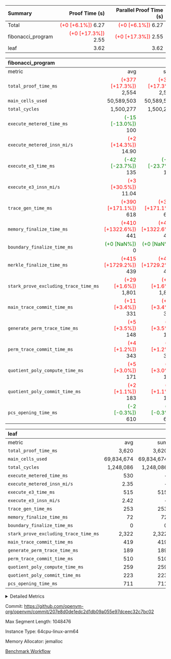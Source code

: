 | Summary | Proof Time (s) | Parallel Proof Time (s) |
|:---|---:|---:|
| Total | <span style='color: red'>(+0 [+6.1%])</span> 6.27 | <span style='color: red'>(+0 [+6.1%])</span> 6.27 |
| fibonacci_program | <span style='color: red'>(+0 [+17.3%])</span> 2.55 | <span style='color: red'>(+0 [+17.3%])</span> 2.55 |
| leaf |  3.62 |  3.62 |


| fibonacci_program |||||
|:---|---:|---:|---:|---:|
|metric|avg|sum|max|min|
| `total_proof_time_ms ` | <span style='color: red'>(+377 [+17.3%])</span> 2,554 | <span style='color: red'>(+377 [+17.3%])</span> 2,554 | <span style='color: red'>(+377 [+17.3%])</span> 2,554 | <span style='color: red'>(+377 [+17.3%])</span> 2,554 |
| `main_cells_used     ` |  50,589,503 |  50,589,503 |  50,589,503 |  50,589,503 |
| `total_cycles        ` |  1,500,277 |  1,500,277 |  1,500,277 |  1,500,277 |
| `execute_metered_time_ms` | <span style='color: green'>(-15 [-13.0%])</span> 100 | -          | -          | -          |
| `execute_metered_insn_mi/s` | <span style='color: red'>(+2 [+14.3%])</span> 14.90 | -          | -          | -          |
| `execute_e3_time_ms  ` | <span style='color: green'>(-42 [-23.7%])</span> 135 | <span style='color: green'>(-42 [-23.7%])</span> 135 | <span style='color: green'>(-42 [-23.7%])</span> 135 | <span style='color: green'>(-42 [-23.7%])</span> 135 |
| `execute_e3_insn_mi/s` | <span style='color: red'>(+3 [+30.5%])</span> 11.04 | -          | <span style='color: red'>(+3 [+30.5%])</span> 11.04 | <span style='color: red'>(+3 [+30.5%])</span> 11.04 |
| `trace_gen_time_ms   ` | <span style='color: red'>(+390 [+171.1%])</span> 618 | <span style='color: red'>(+390 [+171.1%])</span> 618 | <span style='color: red'>(+390 [+171.1%])</span> 618 | <span style='color: red'>(+390 [+171.1%])</span> 618 |
| `memory_finalize_time_ms` | <span style='color: red'>(+410 [+1322.6%])</span> 441 | <span style='color: red'>(+410 [+1322.6%])</span> 441 | <span style='color: red'>(+410 [+1322.6%])</span> 441 | <span style='color: red'>(+410 [+1322.6%])</span> 441 |
| `boundary_finalize_time_ms` | <span style='color: green'>(+0 [NaN%])</span> 0 | <span style='color: green'>(+0 [NaN%])</span> 0 | <span style='color: green'>(+0 [NaN%])</span> 0 | <span style='color: green'>(+0 [NaN%])</span> 0 |
| `merkle_finalize_time_ms` | <span style='color: red'>(+415 [+1729.2%])</span> 439 | <span style='color: red'>(+415 [+1729.2%])</span> 439 | <span style='color: red'>(+415 [+1729.2%])</span> 439 | <span style='color: red'>(+415 [+1729.2%])</span> 439 |
| `stark_prove_excluding_trace_time_ms` | <span style='color: red'>(+29 [+1.6%])</span> 1,801 | <span style='color: red'>(+29 [+1.6%])</span> 1,801 | <span style='color: red'>(+29 [+1.6%])</span> 1,801 | <span style='color: red'>(+29 [+1.6%])</span> 1,801 |
| `main_trace_commit_time_ms` | <span style='color: red'>(+11 [+3.4%])</span> 331 | <span style='color: red'>(+11 [+3.4%])</span> 331 | <span style='color: red'>(+11 [+3.4%])</span> 331 | <span style='color: red'>(+11 [+3.4%])</span> 331 |
| `generate_perm_trace_time_ms` | <span style='color: red'>(+5 [+3.5%])</span> 148 | <span style='color: red'>(+5 [+3.5%])</span> 148 | <span style='color: red'>(+5 [+3.5%])</span> 148 | <span style='color: red'>(+5 [+3.5%])</span> 148 |
| `perm_trace_commit_time_ms` | <span style='color: red'>(+4 [+1.2%])</span> 343 | <span style='color: red'>(+4 [+1.2%])</span> 343 | <span style='color: red'>(+4 [+1.2%])</span> 343 | <span style='color: red'>(+4 [+1.2%])</span> 343 |
| `quotient_poly_compute_time_ms` | <span style='color: red'>(+5 [+3.0%])</span> 171 | <span style='color: red'>(+5 [+3.0%])</span> 171 | <span style='color: red'>(+5 [+3.0%])</span> 171 | <span style='color: red'>(+5 [+3.0%])</span> 171 |
| `quotient_poly_commit_time_ms` | <span style='color: red'>(+2 [+1.1%])</span> 183 | <span style='color: red'>(+2 [+1.1%])</span> 183 | <span style='color: red'>(+2 [+1.1%])</span> 183 | <span style='color: red'>(+2 [+1.1%])</span> 183 |
| `pcs_opening_time_ms ` | <span style='color: green'>(-2 [-0.3%])</span> 610 | <span style='color: green'>(-2 [-0.3%])</span> 610 | <span style='color: green'>(-2 [-0.3%])</span> 610 | <span style='color: green'>(-2 [-0.3%])</span> 610 |

| leaf |||||
|:---|---:|---:|---:|---:|
|metric|avg|sum|max|min|
| `total_proof_time_ms ` |  3,620 |  3,620 |  3,620 |  3,620 |
| `main_cells_used     ` |  69,834,674 |  69,834,674 |  69,834,674 |  69,834,674 |
| `total_cycles        ` |  1,248,086 |  1,248,086 |  1,248,086 |  1,248,086 |
| `execute_metered_time_ms` |  530 | -          | -          | -          |
| `execute_metered_insn_mi/s` |  2.35 | -          | -          | -          |
| `execute_e3_time_ms  ` |  515 |  515 |  515 |  515 |
| `execute_e3_insn_mi/s` |  2.42 | -          |  2.42 |  2.42 |
| `trace_gen_time_ms   ` |  253 |  253 |  253 |  253 |
| `memory_finalize_time_ms` |  72 |  72 |  72 |  72 |
| `boundary_finalize_time_ms` |  0 |  0 |  0 |  0 |
| `stark_prove_excluding_trace_time_ms` |  2,322 |  2,322 |  2,322 |  2,322 |
| `main_trace_commit_time_ms` |  419 |  419 |  419 |  419 |
| `generate_perm_trace_time_ms` |  189 |  189 |  189 |  189 |
| `perm_trace_commit_time_ms` |  510 |  510 |  510 |  510 |
| `quotient_poly_compute_time_ms` |  259 |  259 |  259 |  259 |
| `quotient_poly_commit_time_ms` |  223 |  223 |  223 |  223 |
| `pcs_opening_time_ms ` |  711 |  711 |  711 |  711 |



<details>
<summary>Detailed Metrics</summary>

| group | num_segments | num_children | keygen_time_ms | insns | fri.log_blowup | execute_metered_time_ms | execute_metered_insn_mi/s | commit_exe_time_ms |
| --- | --- | --- | --- | --- | --- | --- | --- | --- |
| fibonacci_program | 1 |  | 242 | 1,500,278 | 1 | 100 | 14.90 | 5 | 
| leaf |  | 1 |  |  | 1 |  |  |  | 

| group | air_name | quotient_deg | interactions | constraints |
| --- | --- | --- | --- | --- |
| fibonacci_program | AccessAdapterAir<16> | 2 | 5 | 12 | 
| fibonacci_program | AccessAdapterAir<2> | 2 | 5 | 12 | 
| fibonacci_program | AccessAdapterAir<32> | 2 | 5 | 12 | 
| fibonacci_program | AccessAdapterAir<4> | 2 | 5 | 12 | 
| fibonacci_program | AccessAdapterAir<8> | 2 | 5 | 12 | 
| fibonacci_program | BitwiseOperationLookupAir<8> | 2 | 2 | 4 | 
| fibonacci_program | MemoryMerkleAir<8> | 2 | 4 | 39 | 
| fibonacci_program | PersistentBoundaryAir<8> | 2 | 3 | 7 | 
| fibonacci_program | PhantomAir | 2 | 3 | 5 | 
| fibonacci_program | Poseidon2PeripheryAir<BabyBearParameters>, 1> | 2 | 1 | 286 | 
| fibonacci_program | ProgramAir | 1 | 1 | 4 | 
| fibonacci_program | RangeTupleCheckerAir<2> | 1 | 1 | 4 | 
| fibonacci_program | Rv32HintStoreAir | 2 | 18 | 28 | 
| fibonacci_program | VariableRangeCheckerAir | 1 | 1 | 4 | 
| fibonacci_program | VmAirWrapper<Rv32BaseAluAdapterAir, BaseAluCoreAir<4, 8> | 2 | 20 | 37 | 
| fibonacci_program | VmAirWrapper<Rv32BaseAluAdapterAir, LessThanCoreAir<4, 8> | 2 | 18 | 40 | 
| fibonacci_program | VmAirWrapper<Rv32BaseAluAdapterAir, ShiftCoreAir<4, 8> | 2 | 24 | 91 | 
| fibonacci_program | VmAirWrapper<Rv32BranchAdapterAir, BranchEqualCoreAir<4> | 2 | 11 | 20 | 
| fibonacci_program | VmAirWrapper<Rv32BranchAdapterAir, BranchLessThanCoreAir<4, 8> | 2 | 13 | 35 | 
| fibonacci_program | VmAirWrapper<Rv32CondRdWriteAdapterAir, Rv32JalLuiCoreAir> | 2 | 10 | 18 | 
| fibonacci_program | VmAirWrapper<Rv32JalrAdapterAir, Rv32JalrCoreAir> | 2 | 16 | 20 | 
| fibonacci_program | VmAirWrapper<Rv32LoadStoreAdapterAir, LoadSignExtendCoreAir<4, 8> | 2 | 18 | 33 | 
| fibonacci_program | VmAirWrapper<Rv32LoadStoreAdapterAir, LoadStoreCoreAir<4> | 2 | 17 | 40 | 
| fibonacci_program | VmAirWrapper<Rv32MultAdapterAir, DivRemCoreAir<4, 8> | 2 | 25 | 84 | 
| fibonacci_program | VmAirWrapper<Rv32MultAdapterAir, MulHCoreAir<4, 8> | 2 | 24 | 31 | 
| fibonacci_program | VmAirWrapper<Rv32MultAdapterAir, MultiplicationCoreAir<4, 8> | 2 | 19 | 19 | 
| fibonacci_program | VmAirWrapper<Rv32RdWriteAdapterAir, Rv32AuipcCoreAir> | 2 | 12 | 14 | 
| fibonacci_program | VmConnectorAir | 2 | 5 | 11 | 
| leaf | AccessAdapterAir<2> | 2 | 5 | 12 | 
| leaf | AccessAdapterAir<4> | 2 | 5 | 12 | 
| leaf | AccessAdapterAir<8> | 2 | 5 | 12 | 
| leaf | FriReducedOpeningAir | 2 | 39 | 71 | 
| leaf | JalRangeCheckAir | 2 | 9 | 14 | 
| leaf | NativePoseidon2Air<BabyBearParameters>, 1> | 2 | 136 | 572 | 
| leaf | PhantomAir | 2 | 3 | 5 | 
| leaf | ProgramAir | 1 | 1 | 4 | 
| leaf | VariableRangeCheckerAir | 1 | 1 | 4 | 
| leaf | VmAirWrapper<AluNativeAdapterAir, FieldArithmeticCoreAir> | 2 | 15 | 27 | 
| leaf | VmAirWrapper<BranchNativeAdapterAir, BranchEqualCoreAir<1> | 2 | 11 | 25 | 
| leaf | VmAirWrapper<NativeAdapterAir<2, 0>, PublicValuesCoreAir> | 2 | 11 | 30 | 
| leaf | VmAirWrapper<NativeLoadStoreAdapterAir<1>, NativeLoadStoreCoreAir<1> | 2 | 15 | 20 | 
| leaf | VmAirWrapper<NativeLoadStoreAdapterAir<4>, NativeLoadStoreCoreAir<4> | 2 | 15 | 20 | 
| leaf | VmAirWrapper<NativeVectorizedAdapterAir<4>, FieldExtensionCoreAir> | 2 | 15 | 27 | 
| leaf | VmConnectorAir | 2 | 5 | 11 | 
| leaf | VolatileBoundaryAir | 2 | 7 | 19 | 

| group | air_name | idx | rows | prep_cols | perm_cols | main_cols | cells |
| --- | --- | --- | --- | --- | --- | --- | --- |
| leaf | AccessAdapterAir<2> | 0 | 262,144 |  | 16 | 11 | 7,077,888 | 
| leaf | AccessAdapterAir<4> | 0 | 131,072 |  | 16 | 13 | 3,801,088 | 
| leaf | AccessAdapterAir<8> | 0 | 4,096 |  | 16 | 17 | 135,168 | 
| leaf | FriReducedOpeningAir | 0 | 524,288 |  | 84 | 27 | 58,195,968 | 
| leaf | JalRangeCheckAir | 0 | 65,536 |  | 28 | 12 | 2,621,440 | 
| leaf | NativePoseidon2Air<BabyBearParameters>, 1> | 0 | 65,536 |  | 312 | 398 | 46,530,560 | 
| leaf | PhantomAir | 0 | 32,768 |  | 12 | 6 | 589,824 | 
| leaf | ProgramAir | 0 | 131,072 |  | 8 | 10 | 2,359,296 | 
| leaf | VariableRangeCheckerAir | 0 | 262,144 | 2 | 8 | 1 | 2,359,296 | 
| leaf | VmAirWrapper<AluNativeAdapterAir, FieldArithmeticCoreAir> | 0 | 1,048,576 |  | 36 | 29 | 68,157,440 | 
| leaf | VmAirWrapper<BranchNativeAdapterAir, BranchEqualCoreAir<1> | 0 | 131,072 |  | 28 | 23 | 6,684,672 | 
| leaf | VmAirWrapper<NativeAdapterAir<2, 0>, PublicValuesCoreAir> | 0 | 64 |  | 28 | 27 | 3,520 | 
| leaf | VmAirWrapper<NativeLoadStoreAdapterAir<1>, NativeLoadStoreCoreAir<1> | 0 | 524,288 |  | 40 | 21 | 31,981,568 | 
| leaf | VmAirWrapper<NativeLoadStoreAdapterAir<4>, NativeLoadStoreCoreAir<4> | 0 | 131,072 |  | 40 | 27 | 8,781,824 | 
| leaf | VmAirWrapper<NativeVectorizedAdapterAir<4>, FieldExtensionCoreAir> | 0 | 131,072 |  | 36 | 38 | 9,699,328 | 
| leaf | VmConnectorAir | 0 | 2 | 1 | 16 | 5 | 42 | 
| leaf | VolatileBoundaryAir | 0 | 131,072 |  | 20 | 12 | 4,194,304 | 

| group | air_name | segment | rows | prep_cols | perm_cols | main_cols | cells |
| --- | --- | --- | --- | --- | --- | --- | --- |
| fibonacci_program | AccessAdapterAir<8> | 0 | 128 |  | 16 | 17 | 4,224 | 
| fibonacci_program | BitwiseOperationLookupAir<8> | 0 | 65,536 | 3 | 8 | 2 | 655,360 | 
| fibonacci_program | MemoryMerkleAir<8> | 0 | 512 |  | 16 | 32 | 24,576 | 
| fibonacci_program | PersistentBoundaryAir<8> | 0 | 128 |  | 12 | 20 | 4,096 | 
| fibonacci_program | PhantomAir | 0 | 1 |  | 12 | 6 | 18 | 
| fibonacci_program | Poseidon2PeripheryAir<BabyBearParameters>, 1> | 0 | 256 |  | 8 | 300 | 78,848 | 
| fibonacci_program | ProgramAir | 0 | 8,192 |  | 8 | 10 | 147,456 | 
| fibonacci_program | RangeTupleCheckerAir<2> | 0 | 524,288 | 2 | 8 | 1 | 4,718,592 | 
| fibonacci_program | Rv32HintStoreAir | 0 | 4 |  | 44 | 32 | 304 | 
| fibonacci_program | VariableRangeCheckerAir | 0 | 262,144 | 2 | 8 | 1 | 2,359,296 | 
| fibonacci_program | VmAirWrapper<Rv32BaseAluAdapterAir, BaseAluCoreAir<4, 8> | 0 | 1,048,576 |  | 52 | 36 | 92,274,688 | 
| fibonacci_program | VmAirWrapper<Rv32BaseAluAdapterAir, LessThanCoreAir<4, 8> | 0 | 524,288 |  | 40 | 37 | 40,370,176 | 
| fibonacci_program | VmAirWrapper<Rv32BranchAdapterAir, BranchEqualCoreAir<4> | 0 | 262,144 |  | 28 | 26 | 14,155,776 | 
| fibonacci_program | VmAirWrapper<Rv32BranchAdapterAir, BranchLessThanCoreAir<4, 8> | 0 | 8 |  | 32 | 32 | 512 | 
| fibonacci_program | VmAirWrapper<Rv32CondRdWriteAdapterAir, Rv32JalLuiCoreAir> | 0 | 131,072 |  | 28 | 18 | 6,029,312 | 
| fibonacci_program | VmAirWrapper<Rv32JalrAdapterAir, Rv32JalrCoreAir> | 0 | 32 |  | 36 | 28 | 2,048 | 
| fibonacci_program | VmAirWrapper<Rv32LoadStoreAdapterAir, LoadStoreCoreAir<4> | 0 | 128 |  | 52 | 41 | 11,904 | 
| fibonacci_program | VmAirWrapper<Rv32RdWriteAdapterAir, Rv32AuipcCoreAir> | 0 | 16 |  | 28 | 20 | 768 | 
| fibonacci_program | VmConnectorAir | 0 | 2 | 1 | 16 | 5 | 42 | 

| group | idx | trace_gen_time_ms | total_proof_time_ms | total_cycles | total_cells | stark_prove_excluding_trace_time_ms | quotient_poly_compute_time_ms | quotient_poly_commit_time_ms | perm_trace_commit_time_ms | pcs_opening_time_ms | memory_finalize_time_ms | main_trace_commit_time_ms | main_cells_used | insns | generate_perm_trace_time_ms | execute_metered_time_ms | execute_metered_insn_mi/s | execute_e3_time_ms | execute_e3_insn_mi/s | boundary_finalize_time_ms |
| --- | --- | --- | --- | --- | --- | --- | --- | --- | --- | --- | --- | --- | --- | --- | --- | --- | --- | --- | --- | --- |
| leaf | 0 | 253 | 3,620 | 1,248,086 | 253,173,226 | 2,322 | 259 | 223 | 510 | 711 | 72 | 419 | 69,834,674 | 1,248,087 | 189 | 530 | 2.35 | 515 | 2.42 | 0 | 

| group | idx | trace_height_constraint | weighted_sum | threshold |
| --- | --- | --- | --- | --- |
| leaf | 0 | 0 | 5,439,620 | 2,013,265,921 | 
| leaf | 0 | 1 | 26,751,232 | 2,013,265,921 | 
| leaf | 0 | 2 | 2,719,810 | 2,013,265,921 | 
| leaf | 0 | 3 | 26,878,212 | 2,013,265,921 | 
| leaf | 0 | 4 | 131,072 | 2,013,265,921 | 
| leaf | 0 | 5 | 62,313,162 | 2,013,265,921 | 

| group | segment | trace_gen_time_ms | total_proof_time_ms | total_cycles | total_cells | stark_prove_excluding_trace_time_ms | quotient_poly_compute_time_ms | quotient_poly_commit_time_ms | perm_trace_commit_time_ms | pcs_opening_time_ms | merkle_finalize_time_ms | memory_finalize_time_ms | main_trace_commit_time_ms | main_cells_used | insns | generate_perm_trace_time_ms | execute_e3_time_ms | execute_e3_insn_mi/s | boundary_finalize_time_ms |
| --- | --- | --- | --- | --- | --- | --- | --- | --- | --- | --- | --- | --- | --- | --- | --- | --- | --- | --- | --- |
| fibonacci_program | 0 | 618 | 2,554 | 1,500,277 | 160,837,996 | 1,801 | 171 | 183 | 343 | 610 | 439 | 441 | 331 | 50,589,503 | 1,500,278 | 148 | 135 | 11.04 | 0 | 

| group | segment | trace_height_constraint | weighted_sum | threshold |
| --- | --- | --- | --- | --- |
| fibonacci_program | 0 | 0 | 3,932,542 | 2,013,265,921 | 
| fibonacci_program | 0 | 1 | 10,749,400 | 2,013,265,921 | 
| fibonacci_program | 0 | 2 | 1,966,271 | 2,013,265,921 | 
| fibonacci_program | 0 | 3 | 10,749,532 | 2,013,265,921 | 
| fibonacci_program | 0 | 4 | 1,664 | 2,013,265,921 | 
| fibonacci_program | 0 | 5 | 640 | 2,013,265,921 | 
| fibonacci_program | 0 | 6 | 7,209,100 | 2,013,265,921 | 
| fibonacci_program | 0 | 7 |  | 2,013,265,921 | 
| fibonacci_program | 0 | 8 | 35,535,101 | 2,013,265,921 | 

</details>


Commit: https://github.com/openvm-org/openvm/commit/207e8d0de1edc2d1db09a055e97dceec32c7bc02

Max Segment Length: 1048476

Instance Type: 64cpu-linux-arm64

Memory Allocator: jemalloc

[Benchmark Workflow](https://github.com/openvm-org/openvm/actions/runs/15812437638)
